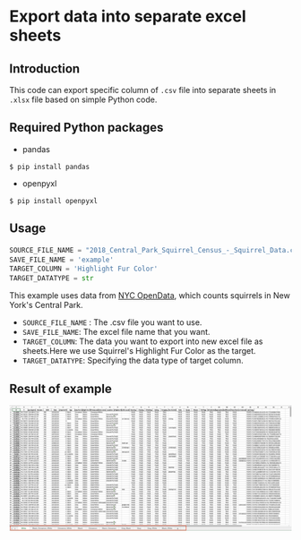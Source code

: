 # Export data into separate excel sheets

## Introduction

This code can export specific column of `.csv` file into separate sheets in `.xlsx` file based on simple Python code.

## Required Python packages

* pandas

```shell
$ pip install pandas
```

* openpyxl

```shell
$ pip install openpyxl
```

## Usage

```Python
SOURCE_FILE_NAME = "2018_Central_Park_Squirrel_Census_-_Squirrel_Data.csv"
SAVE_FILE_NAME = 'example'
TARGET_COLUMN = 'Highlight Fur Color'
TARGET_DATATYPE = str
```

This example uses data from [NYC OpenData][NYC-opendata], which counts squirrels in New York's Central Park.

* `SOURCE_FILE_NAME` : The .csv file you want to use.
* `SAVE_FILE_NAME`: The excel file name that you want.
* `TARGET_COLUMN`: The data you want to export into new excel file as sheets.Here we use Squirrel's Highlight Fur Color as the target.
* `TARGET_DATATYPE`: Specifying the data type of target column.  

## Result of example

![exmaple](example.png)

[NYC-OpenData]: <https://data.cityofnewyork.us/Environment/2018-Central-Park-Squirrel-Census-Squirrel-Data/vfnx-vebw>
